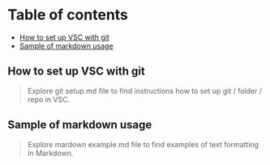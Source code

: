 # Table of contents
- [How to set up VSC with git](#How-to-set-up-VSC-with-git)
- [Sample of markdown usage](#Sample-of-markdown-usage)

## How to set up VSC with git
> Explore git setup.md file to find instructions how to set up git / folder / repo in VSC.

## Sample of markdown usage
> Explore mardown example.md file to find examples of text formatting in Markdown.
